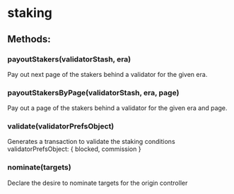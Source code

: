 # staking

## Methods:

### payoutStakers(validatorStash, era)

Pay out next page of the stakers behind a validator for the given era.

### payoutStakersByPage(validatorStash, era, page)

Pay out a page of the stakers behind a validator for the given era and page.

### validate(validatorPrefsObject)

Generates a transaction to validate the staking conditions validatorPrefsObject: { blocked, commission }

### nominate(targets)

Declare the desire to nominate targets for the origin controller